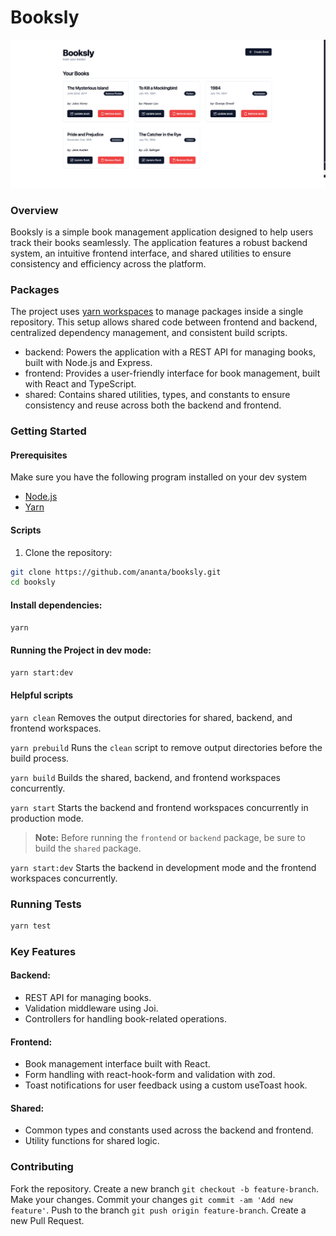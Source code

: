 # Booksly


![Preview](./extras/screenshots/booksly-main.png "Booksly Landing Page")

### Overview
Booksly is a simple book management application designed to help users track their books seamlessly. The application features a robust backend system, an intuitive frontend interface, and shared utilities to ensure consistency and efficiency across the platform.

### Packages

The project uses [yarn workspaces](https://yarnpkg.com/features/workspaces) to manage packages inside a single repository. This setup allows shared code between frontend and backend, centralized dependency management, and consistent build scripts.
- backend: Powers the application with a REST API for managing books, built with Node.js and Express.
- frontend: Provides a user-friendly interface for book management, built with React and TypeScript.
- shared: Contains shared utilities, types, and constants to ensure consistency and reuse across both the backend and frontend.

### Getting Started

#### Prerequisites
Make sure you have the following program installed on your dev system
- [Node.js](https://nodejs.org/en)
- [Yarn](https://classic.yarnpkg.com/lang/en/docs/install/)

#### Scripts
1. Clone the repository:

```sh
git clone https://github.com/ananta/booksly.git
cd booksly
````

#### Install dependencies:

```sh
yarn
````

#### Running the Project in dev mode:

```sh
yarn start:dev
````

#### Helpful scripts

`yarn clean`
Removes the output directories for shared, backend, and frontend workspaces.

`yarn prebuild`
Runs the `clean` script to remove output directories before the build process.

`yarn build`
Builds the shared, backend, and frontend workspaces concurrently.

`yarn start`
Starts the backend and frontend workspaces concurrently in production mode.

> **Note:** Before running the `frontend` or `backend` package, be sure to build the `shared` package.

`yarn start:dev`
Starts the backend in development mode and the frontend workspaces concurrently.

### Running Tests
```sh
yarn test
```

### Key Features
#### Backend:
- REST API for managing books.
- Validation middleware using Joi.
- Controllers for handling book-related operations.

#### Frontend:
- Book management interface built with React.
- Form handling with react-hook-form and validation with zod.
- Toast notifications for user feedback using a custom useToast hook.

#### Shared:
- Common types and constants used across the backend and frontend.
- Utility functions for shared logic.

### Contributing
Fork the repository.
Create a new branch `git checkout -b feature-branch`.
Make your changes.
Commit your changes `git commit -am 'Add new feature'`.
Push to the branch `git push origin feature-branch`.
Create a new Pull Request.

